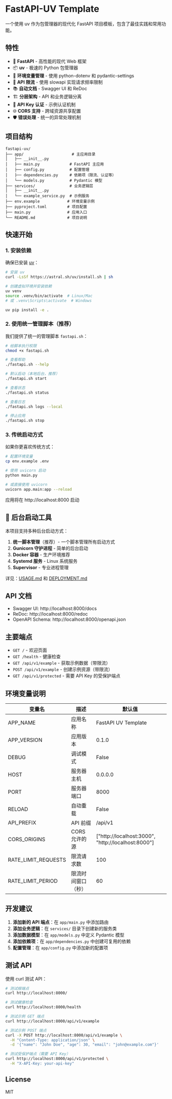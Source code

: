# FastAPI-UV Template

一个使用 uv 作为包管理器的现代化 FastAPI 项目模板，包含了最佳实践和常用功能。

## 特性

- 🚀 **FastAPI** - 高性能的现代 Web 框架
- 📦 **uv** - 极速的 Python 包管理器
- 🔧 **环境变量管理** - 使用 python-dotenv 和 pydantic-settings
- 🚦 **API 限流** - 使用 slowapi 实现请求频率限制
- 📚 **自动文档** - Swagger UI 和 ReDoc
- 🏗️ **分层架构** - API 和业务逻辑分离
- 🔐 **API Key 认证** - 示例认证机制
- 🌐 **CORS 支持** - 跨域资源共享配置
- 🛡️ **错误处理** - 统一的异常处理机制

## 项目结构

```
fastapi-uv/
├── app/                     # 主应用目录
│   ├── __init__.py
│   ├── main.py             # FastAPI 主应用
│   ├── config.py           # 配置管理
│   ├── dependencies.py     # 依赖项（限流、认证等）
│   └── models.py           # Pydantic 模型
├── services/               # 业务逻辑层
│   ├── __init__.py
│   └── example_service.py  # 示例服务
├── env.example            # 环境变量示例
├── pyproject.toml         # 项目配置
├── main.py                # 应用入口
└── README.md              # 项目说明
```

## 快速开始

### 1. 安装依赖

确保已安装 [uv](https://github.com/astral-sh/uv)：

```bash
# 安装 uv
curl -LsSf https://astral.sh/uv/install.sh | sh

# 创建虚拟环境并安装依赖
uv venv
source .venv/bin/activate  # Linux/Mac
# 或 .venv\Scripts\activate  # Windows

uv pip install -e .
```

### 2. 使用统一管理脚本（推荐）

我们提供了统一的管理脚本 `fastapi.sh`：

```bash
# 给脚本执行权限
chmod +x fastapi.sh

# 查看帮助
./fastapi.sh --help

# 默认启动（本地后台，推荐）
./fastapi.sh start

# 查看状态
./fastapi.sh status

# 查看日志
./fastapi.sh logs --local

# 停止应用
./fastapi.sh stop
```

### 3. 传统启动方式

如果你更喜欢传统方式：

```bash
# 配置环境变量
cp env.example .env

# 使用 uvicorn 启动
python main.py

# 或直接使用 uvicorn
uvicorn app.main:app --reload
```

应用将在 http://localhost:8000 启动

## 🚀 后台启动工具

本项目支持多种后台启动方式：

1. **统一脚本管理**（推荐）- 一个脚本管理所有启动方式
2. **Gunicorn 守护进程** - 简单的后台启动
3. **Docker 容器** - 生产环境推荐
4. **Systemd 服务** - Linux 系统服务
5. **Supervisor** - 专业进程管理

详见：[USAGE.md](USAGE.md) 和 [DEPLOYMENT.md](DEPLOYMENT.md)

## API 文档

- Swagger UI: http://localhost:8000/docs
- ReDoc: http://localhost:8000/redoc
- OpenAPI Schema: http://localhost:8000/openapi.json

## 主要端点

- `GET /` - 欢迎页面
- `GET /health` - 健康检查
- `GET /api/v1/example` - 获取示例数据（带限流）
- `POST /api/v1/example` - 创建示例资源（带限流）
- `GET /api/v1/protected` - 需要 API Key 的受保护端点

## 环境变量说明

| 变量名              | 描述               | 默认值                                             |
| ------------------- | ------------------ | -------------------------------------------------- |
| APP_NAME            | 应用名称           | FastAPI UV Template                                |
| APP_VERSION         | 应用版本           | 0.1.0                                              |
| DEBUG               | 调试模式           | False                                              |
| HOST                | 服务器主机         | 0.0.0.0                                            |
| PORT                | 服务器端口         | 8000                                               |
| RELOAD              | 自动重载           | False                                              |
| API_PREFIX          | API 前缀           | /api/v1                                            |
| CORS_ORIGINS        | CORS 允许的源      | ["http://localhost:3000", "http://localhost:8000"] |
| RATE_LIMIT_REQUESTS | 限流请求数         | 100                                                |
| RATE_LIMIT_PERIOD   | 限流时间窗口（秒） | 60                                                 |

## 开发建议

1. **添加新的 API 端点**：在 `app/main.py` 中添加路由
2. **添加业务逻辑**：在 `services/` 目录下创建新的服务类
3. **添加数据模型**：在 `app/models.py` 中定义 Pydantic 模型
4. **添加依赖项**：在 `app/dependencies.py` 中创建可复用的依赖
5. **配置管理**：在 `app/config.py` 中添加新的配置项

## 测试 API

使用 curl 测试 API：

```bash
# 测试根端点
curl http://localhost:8000/

# 测试健康检查
curl http://localhost:8000/health

# 测试示例 GET 端点
curl http://localhost:8000/api/v1/example

# 测试示例 POST 端点
curl -X POST http://localhost:8000/api/v1/example \
  -H "Content-Type: application/json" \
  -d '{"name": "John Doe", "age": 30, "email": "john@example.com"}'

# 测试受保护端点（需要 API Key）
curl http://localhost:8000/api/v1/protected \
  -H "X-API-Key: your-api-key"
```

## License

MIT
